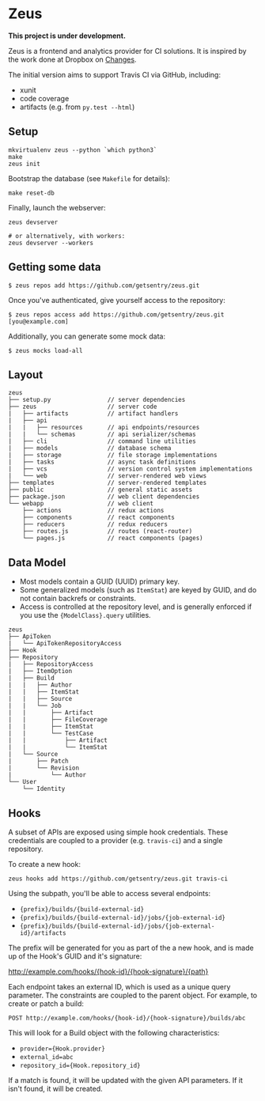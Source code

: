 # Zeus

**This project is under development.**

Zeus is a frontend and analytics provider for CI solutions. It is inspired by the work done at Dropbox on [Changes](https://github.com/dropbox/changes/).

The initial version aims to support Travis CI via GitHub, including:

- xunit
- code coverage
- artifacts (e.g. from ``py.test --html``)

## Setup

```shell
mkvirtualenv zeus --python `which python3`
make
zeus init
```

Bootstrap the database (see ``Makefile`` for details):

```shell
make reset-db
```

Finally, launch the webserver:

```shell
zeus devserver

# or alternatively, with workers:
zeus devserver --workers
```

## Getting some data

```shell
$ zeus repos add https://github.com/getsentry/zeus.git
```

Once you've authenticated, give yourself access to the repository:

```shell
$ zeus repos access add https://github.com/getsentry/zeus.git [you@example.com]
```

Additionally, you can generate some mock data:

```shell
$ zeus mocks load-all
```

## Layout

```
zeus
├── setup.py                // server dependencies
├── zeus                    // server code
|   ├── artifacts           // artifact handlers
|   ├── api
|   |   ├── resources       // api endpoints/resources
|   |   └── schemas         // api serializer/schemas
|   ├── cli                 // command line utilities
|   ├── models              // database schema
|   ├── storage             // file storage implementations
|   ├── tasks               // async task definitions
|   ├── vcs                 // version control system implementations
|   └── web                 // server-rendered web views
├── templates               // server-rendered templates
├── public                  // general static assets
├── package.json            // web client dependencies
└── webapp                  // web client
    ├── actions             // redux actions
    ├── components          // react components
    ├── reducers            // redux reducers
    ├── routes.js           // routes (react-router)
    └── pages.js            // react components (pages)
```

## Data Model

- Most models contain a GUID (UUID) primary key.
- Some generalized models (such as ``ItemStat``) are keyed by GUID, and do not contain backrefs or constraints.
- Access is controlled at the repository level, and is generally enforced if you use the ``{ModelClass}.query`` utilities.

```
zeus
├── ApiToken
|   └── ApiTokenRepositoryAccess
├── Hook
├── Repository
|   ├── RepositoryAccess
|   ├── ItemOption
|   ├── Build
|   |   ├── Author
|   |   ├── ItemStat
|   |   ├── Source
|   |   └── Job
|   |       ├── Artifact
|   |       ├── FileCoverage
|   |       ├── ItemStat
|   |       └── TestCase
|   |           ├── Artifact
|   |           └── ItemStat
|   └── Source
|       ├── Patch
|       └── Revision
|           └── Author
└── User
    └── Identity
```


## Hooks

A subset of APIs are exposed using simple hook credentials. These credentials are coupled to a provider (e.g. `travis-ci`) and a single repository.

To create a new hook:

```
zeus hooks add https://github.com/getsentry/zeus.git travis-ci
```

Using the subpath, you'll be able to access several endpoints:

- `{prefix}/builds/{build-external-id}`
- `{prefix}/builds/{build-external-id}/jobs/{job-external-id}`
- `{prefix}/builds/{build-external-id}/jobs/{job-external-id}/artifacts`

The prefix will be generated for you as part of the a new hook, and is made up of the Hook's GUID and it's signature:

http://example.com/hooks/{hook-id}/{hook-signature}/{path}

Each endpoint takes an external ID, which is used as a unique query parameter. The constraints are coupled to the parent object. For example, to create or patch a build:

```
POST http://example.com/hooks/{hook-id}/{hook-signature}/builds/abc
```

This will look for a Build object with the following characteristics:

- `provider={Hook.provider}`
- `external_id=abc`
- `repository_id={Hook.repository_id}`

If a match is found, it will be updated with the given API parameters. If it isn't found, it will be created.
